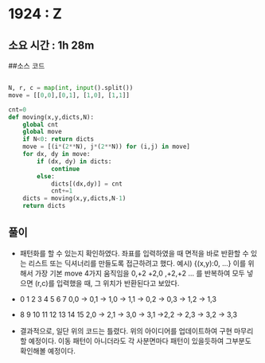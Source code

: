 # 1924 : Z
## 소요 시간 : 1h 28m 

##소스 코드 
```python

N, r, c = map(int, input().split())
move = [[0,0],[0,1], [1,0], [1,1]]

cnt=0
def moving(x,y,dicts,N):
    global cnt
    global move 
    if N<0: return dicts
    move = [(i*(2**N), j*(2**N)) for (i,j) in move]
    for dx, dy in move:
        if (dx, dy) in dicts:
            continue
        else:
            dicts[(dx,dy)] = cnt
            cnt+=1
    dicts = moving(x,y,dicts,N-1)
    return dicts 


```
## 풀이
- 패턴화를 할 수 있는지 확인하였다. 좌표를 입력하였을 때 면적을 바로 반환할 수 있는 리스트 또는 딕셔너리를 만들도록 접근하려고 했다. 예시) {(x,y):0, ...} 이를 위해서 가장 기본 move 4가지 움직임을 0,+2 +2,0 ,+2,+2 ... 를 반복하여 모두 넣으면 (r,c)를 입력했을 때, 그 위치가 반환된다고 보았다.  
- 0 1 2 3 4 5 6 7
 0,0 -> 0,1 -> 1,0 -> 1,1 
 -> 0,2 -> 0,3 -> 1,2 -> 1,3 
- 8 9 10 11 12 13 14 15
 2,0 -> 2,1 -> 3,0 -> 3,1 
 ->2,2 -> 2,3 -> 3,2 -> 3,3
 
- 결과적으로, 일단 위의 코드는 틀렸다. 위의 아이디어를 업데이트하여 구현 마무리할 예정이다. 이동 패턴이 아니더라도 각 사분면마다 패턴이 있을듯하여 그부분도 확인해볼 예정이다. 
